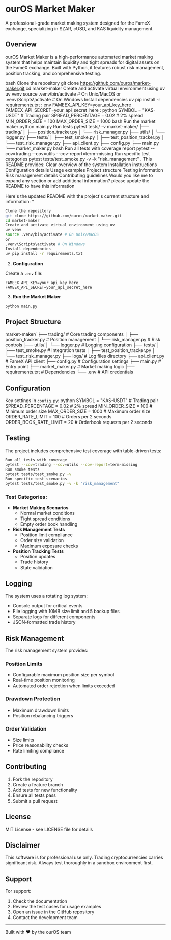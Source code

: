 # ourOS Market Maker

A professional-grade market making system designed for the FameX exchange, specializing in SZAR, cUSD, and KAS liquidity management.

## Overview

ourOS Market Maker is a high-performance automated market making system that helps maintain liquidity and tight spreads for digital assets on the FameX exchange. Built with Python, it features robust risk management, position tracking, and comprehensive testing.

bash
Clone the repository
git clone https://github.com/ouros/market-maker.git
cd market-maker
Create and activate virtual environment using uv
uv venv
source .venv/bin/activate # On Unix/MacOS
or
.venv\Scripts\activate # On Windows
Install dependencies
uv pip install -r requirements.txt
:
env
FAMEEX_API_KEY=your_api_key_here
FAMEEX_API_SECRET=your_api_secret_here
:
python
SYMBOL = "KAS-USDT" # Trading pair
SPREAD_PERCENTAGE = 0.02 # 2% spread
MIN_ORDER_SIZE = 100
MAX_ORDER_SIZE = 1000
bash
Run the market maker
python main.py
Run tests
pytest tests/ -v
market-maker/
├── trading/
│ ├── position_tracker.py
│ └── risk_manager.py
├── utils/
│ └── logger.py
├── tests/
│ ├── test_smoke.py
│ ├── test_position_tracker.py
│ └── test_risk_manager.py
├── api_client.py
├── config.py
├── main.py
└── market_maker.py
bash
Run all tests with coverage report
pytest --cov=trading --cov=utils --cov-report=term-missing
Run specific test categories
pytest tests/test_smoke.py -v -k "risk_management"
.
This README provides:
Clear overview of the system
Installation instructions
Configuration details
Usage examples
Project structure
Testing information
Risk management details
Contributing guidelines
Would you like me to expand any section or add additional information?
please update the README to have this information

Here's the updated README with the project's current structure and information:
*

```bash
Clone the repository
git clone https://github.com/ouros/market-maker.git
cd market-maker
Create and activate virtual environment using uv
uv venv
source .venv/bin/activate # On Unix/MacOS
or
.venv\Scripts\activate # On Windows
Install dependencies
uv pip install -r requirements.txt
```

2. **Configuration**

Create a `.env` file:
```env
FAMEEX_API_KEY=your_api_key_here
FAMEEX_API_SECRET=your_api_secret_here
```
3. **Run the Market Maker**
```bash
python main.py

```
## Project Structure

market-maker/
├── trading/ # Core trading components
│ ├── position_tracker.py # Position management
│ └── risk_manager.py # Risk controls
├── utils/
│ └── logger.py # Logging configuration
├── tests/
│ ├── test_smoke.py # Integration tests
│ ├── test_position_tracker.py
│ └── test_risk_manager.py
├── logs/ # Log files directory
├── api_client.py # FameX API client
├── config.py # Configuration settings
├── main.py # Entry point
├── market_maker.py # Market making logic
├── requirements.txt # Dependencies
└── .env # API credentials

## Configuration

Key settings in `config.py`:
python
SYMBOL = "KAS-USDT" # Trading pair
SPREAD_PERCENTAGE = 0.02 # 2% spread
MIN_ORDER_SIZE = 100 # Minimum order size
MAX_ORDER_SIZE = 1000 # Maximum order size
ORDER_RATE_LIMIT = 100 # Orders per 2 seconds
ORDER_BOOK_RATE_LIMIT = 20 # Orderbook requests per 2 seconds

## Testing

The project includes comprehensive test coverage with table-driven tests:


```bash
Run all tests with coverage
pytest --cov=trading --cov=utils --cov-report=term-missing
Run smoke tests
pytest tests/test_smoke.py -v
Run specific test scenarios
pytest tests/test_smoke.py -v -k "risk_management"
```


### Test Categories:
- **Market Making Scenarios**
  - Normal market conditions
  - Tight spread conditions
  - Empty order book handling
- **Risk Management Tests**
  - Position limit compliance
  - Order size validation
  - Maximum exposure checks
- **Position Tracking Tests**
  - Position updates
  - Trade history
  - State validation

## Logging

The system uses a rotating log system:
- Console output for critical events
- File logging with 10MB size limit and 5 backup files
- Separate logs for different components
- JSON-formatted trade history

## Risk Management

The risk management system provides:

### Position Limits
- Configurable maximum position size per symbol
- Real-time position monitoring
- Automated order rejection when limits exceeded

### Drawdown Protection
- Maximum drawdown limits
- Position rebalancing triggers

### Order Validation
- Size limits
- Price reasonability checks
- Rate limiting compliance

## Contributing

1. Fork the repository
2. Create a feature branch
3. Add tests for new functionality
4. Ensure all tests pass
5. Submit a pull request

## License

MIT License - see LICENSE file for details

## Disclaimer

This software is for professional use only. Trading cryptocurrencies carries significant risk. Always test thoroughly in a sandbox environment first.

## Support

For support:
1. Check the documentation
2. Review the test cases for usage examples
3. Open an issue in the GitHub repository
4. Contact the development team

---
Built with ❤️ by the ourOS team
